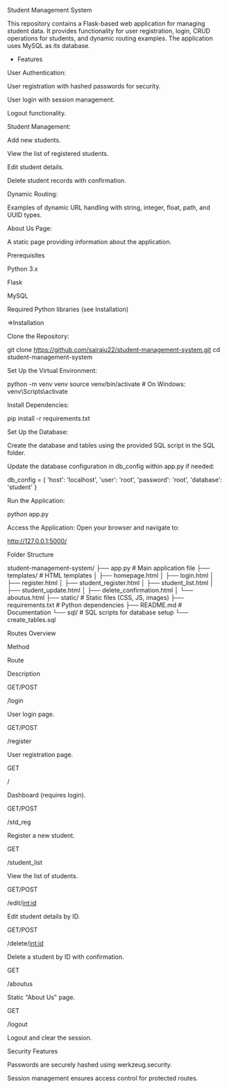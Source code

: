 Student Management System

This repository contains a Flask-based web application for managing student data. It provides functionality for user registration, login, CRUD operations for students, and dynamic routing examples. The application uses MySQL as its database.

* Features

User Authentication:

User registration with hashed passwords for security.

User login with session management.

Logout functionality.

Student Management:

Add new students.

View the list of registered students.

Edit student details.

Delete student records with confirmation.

Dynamic Routing:

Examples of dynamic URL handling with string, integer, float, path, and UUID types.

About Us Page:

A static page providing information about the application.

Prerequisites

Python 3.x

Flask

MySQL

Required Python libraries (see Installation)

=>Installation

Clone the Repository:

git clone https://github.com/sairaju22/student-management-system.git
cd student-management-system

Set Up the Virtual Environment:

python -m venv venv
source venv/bin/activate    # On Windows: venv\Scripts\activate

Install Dependencies:

pip install -r requirements.txt

Set Up the Database:

Create the database and tables using the provided SQL script in the SQL folder.

Update the database configuration in db_config within app.py if needed:

db_config = {
    'host': 'localhost',
    'user': 'root',
    'password': 'root',
    'database': 'student'
}

Run the Application:

python app.py

Access the Application:
Open your browser and navigate to:

http://127.0.0.1:5000/

Folder Structure

student-management-system/
├── app.py               # Main application file
├── templates/           # HTML templates
│   ├── homepage.html
│   ├── login.html
│   ├── register.html
│   ├── student_register.html
│   ├── student_list.html
│   ├── student_update.html
│   ├── delete_confirmation.html
│   └── aboutus.html
├── static/              # Static files (CSS, JS, images)
├── requirements.txt     # Python dependencies
├── README.md            # Documentation
└── sql/                 # SQL scripts for database setup
    └── create_tables.sql

Routes Overview

Method

Route

Description

GET/POST

/login

User login page.

GET/POST

/register

User registration page.

GET

/

Dashboard (requires login).

GET/POST

/std_reg

Register a new student.

GET

/student_list

View the list of students.

GET/POST

/edit/<int:id>

Edit student details by ID.

GET/POST

/delete/<int:id>

Delete a student by ID with confirmation.

GET

/aboutus

Static "About Us" page.

GET

/logout

Logout and clear the session.

Security Features

Passwords are securely hashed using werkzeug.security.

Session management ensures access control for protected routes.
